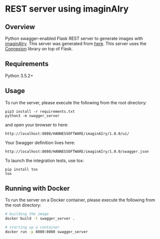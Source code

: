 # REST server using imaginAIry

## Overview
Python swagger-enabled Flask REST server to generate images with [imaginAIry](https://github.com/brycedrennan/imaginAIry). This server was generated from [here](https://app.swaggerhub.com/apis/HANNESSOFTWARE/imaginAIry/1.0.0#/Environment/generateImage).
This server uses the [Connexion](https://github.com/zalando/connexion) library on top of Flask.

## Requirements
Python 3.5.2+

## Usage
To run the server, please execute the following from the root directory:

```
pip3 install -r requirements.txt
python3 -m swagger_server
```

and open your browser to here:

```
http://localhost:8080/HANNESSOFTWARE/imaginAIry/1.0.0/ui/
```

Your Swagger definition lives here:

```
http://localhost:8080/HANNESSOFTWARE/imaginAIry/1.0.0/swagger.json
```

To launch the integration tests, use tox:
```
pip install tox
tox
```

## Running with Docker

To run the server on a Docker container, please execute the following from the root directory:

```bash
# building the image
docker build -t swagger_server .

# starting up a container
docker run -p 8080:8080 swagger_server
```

